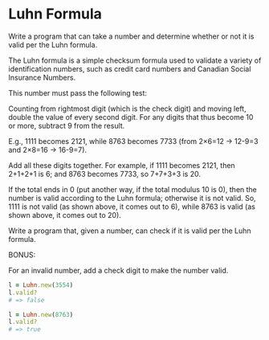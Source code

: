 # Luhn Formula

Write a program that can take a number and determine whether or not it is valid per the Luhn formula.

The Luhn formula is a simple checksum formula used to validate a variety of identification numbers, such as credit card numbers and Canadian Social Insurance Numbers.

[//]: # (The formula verifies a number against its included check digit, which is usually appended to a partial number to generate the full number.)

This number must pass the following test:

Counting from rightmost digit (which is the check digit) and moving left, double the value of every second digit.
For any digits that thus become 10 or more, subtract 9 from the result.

E.g., 1111 becomes 2121, while 8763 becomes 7733 (from 2×6=12 → 12-9=3 and 2×8=16 → 16-9=7).

Add all these digits together. For example, if 1111 becomes 2121, then 2+1+2+1 is 6; and 8763 becomes 7733, so 7+7+3+3 is 20.

If the total ends in 0 (put another way, if the total modulus 10 is 0), then the number is valid according to the Luhn formula; otherwise it is not valid. So, 1111 is not valid (as shown above, it comes out to 6), while 8763 is valid (as shown above, it comes out to 20).

Write a program that, given a number, can check if it is valid per the Luhn formula.

BONUS:

For an invalid number, add a check digit to make the number valid.

```ruby
l = Luhn.new(3554)
l.valid?
# => false

l = Luhn.new(8763)
l.valid?
# => true
```
